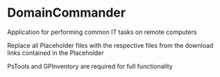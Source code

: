 DomainCommander
===============

Application for performing common IT tasks on remote computers

Replace all Placeholder files with the respective files from the download links contained in the Placeholder

PsTools and GPInventory are required for full functionality
